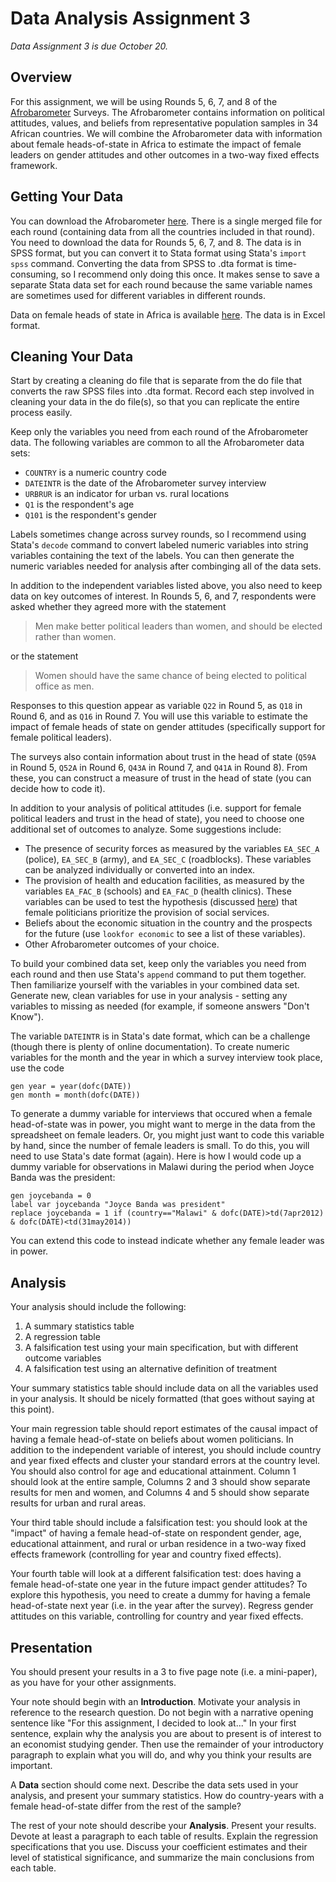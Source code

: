 # Data Analysis Assignment 3

_Data Assignment 3 is due October 20._

## Overview

For this assignment, we will be using Rounds 5, 6, 7, and 8 of the [Afrobarometer](https://www.afrobarometer.org/) Surveys.  The Afrobarometer 
contains information on political attitudes, values, and beliefs from representative population samples in 34 African countries.  We will 
combine the Afrobarometer data with information about female heads-of-state in Africa to estimate the impact of female leaders on gender 
attitudes and other outcomes in a two-way fixed effects framework.

## Getting Your Data

You can download the Afrobarometer [here](https://www.afrobarometer.org/data/merged-data/).  There is a single merged file 
for each round (containing data from all the countries included in that round).  You need to download the data for Rounds 5, 6, 
7, and 8.  The data is in SPSS format, but you can convert it to Stata format using Stata's `import spss` command.  Converting the data 
from SPSS to .dta format is time-consuming, so I recommend only doing this once.  It makes sense to save a separate Stata data set 
for each round because the same variable names are sometimes used for different variables in different rounds.  

Data on female heads of state in Africa is available [here](female-heads-of-state-africa-2024.xlsx).  The data is in Excel format.  

## Cleaning Your Data

Start by creating a cleaning do file that is separate from the do file that converts the raw SPSS files into .dta format. Record 
each step involved in cleaning your data in the do file(s), so that you can replicate the entire process easily.  

Keep only the variables you need from each round of the Afrobarometer data.  The following variables 
are common to all the Afrobarometer data sets:

- `COUNTRY` is a numeric country code 
- `DATEINTR` is the date of the Afrobarometer survey interview
- `URBRUR` is an indicator for urban vs. rural locations
- `Q1` is the respondent's age
- `Q101` is the respondent's gender

Labels sometimes change across survey rounds, so I recommend using Stata's `decode` command 
to convert labeled numeric variables into string variables containing the text of the labels. You can then 
generate the numeric variables needed for analysis after combinging all of the data sets.

In addition to the independent variables listed above, you also need to keep data on key outcomes of interest.  In Rounds 5, 6, and 7, respondents 
were asked whether they agreed more with the statement 

> Men make better political leaders than women, and should be elected rather than women.  

or the statement  

> Women should have the same chance of being elected to political office as men.  

Responses to this question appear as variable `Q22` in Round 5, as `Q18` in Round 6, 
and as `Q16` in Round 7.  You will use this variable to estimate the impact of female 
heads of state on gender attitudes (specifically support for female political leaders).  

The surveys also contain information about trust in the head of state (`Q59A` in Round 5, `Q52A` in Round 6, 
`Q43A` in Round 7, and `Q41A` in Round 8).  From these, you can construct a measure of trust in the 
head of state (you can decide how to code it).

In addition to your analysis of political attitudes (i.e. support for female political leaders and trust in 
the head of state), you need to choose one additional set of outcomes to analyze.  Some suggestions include:

- The presence of security forces as measured by the variables `EA_SEC_A` (police), `EA_SEC_B` (army), and `EA_SEC_C` (roadblocks).  These variables can be analyzed individually or converted into an index.
- The provision of health and education facilities, as measured by the variables `EA_FAC_B` (schools) and `EA_FAC_D` (health clinics).  These variables can be used to test the hypothesis (discussed [here](https://www.bbc.com/news/articles/ce3z263453lo)) that female politicians prioritize the provision of social services.
- Beliefs about the economic situation in the country and the prospects for the future (use `lookfor economic` to see a list of these variables).
- Other Afrobarometer outcomes of your choice.

To build your combined data set, keep only the variables you need from each round and then use Stata's `append` 
command to put them together.  Then familiarize yourself with the variables in your combined data set.  Generate 
new, clean variables for use in your analysis - setting any variables to missing as needed (for example, if someone 
answers "Don't Know").  

The variable `DATEINTR` is in Stata's date format, which can be a challenge (though there is plenty of online 
documentation).  To create numeric variables for the month and the year in which a survey interview took place, 
use the code
```
gen year = year(dofc(DATE))
gen month = month(dofc(DATE))
```

To generate a dummy variable for interviews that occured when a female head-of-state was in power, you might want 
to merge in the data from the spreadsheet on female leaders.  Or, you might just want to code this variable by 
hand, since the number of female leaders is small.  To do this, you will need to use Stata's date format 
(again).  Here is how I would code up a dummy variable for observations in Malawi during the period when 
Joyce Banda was the president:
```
gen joycebanda = 0
label var joycebanda "Joyce Banda was president"
replace joycebanda = 1 if (country=="Malawi" & dofc(DATE)>td(7apr2012) & dofc(DATE)<td(31may2014))
```
You can extend this code to instead indicate whether any female leader was in power.

## Analysis

Your analysis should include the following:

1. A summary statistics table
2. A regression table
3. A falsification test using your main specification, but with different outcome variables
4. A falsification test using an alternative definition of treatment

Your summary statistics table should include data on all the variables used in your analysis.  It 
should be nicely formatted (that goes without saying at this point).

Your main regression table should report estimates of the causal impact of having a female 
head-of-state on beliefs about women politicians.  In addition to the independent variable of 
interest, you should include country and year fixed effects and cluster your standard errors 
at the country level.  You should also control for age and educational attainment.  Column 1 
should look at the entire sample, Columns 2 and 3 should show separate results for men and women, 
and Columns 4 and 5 should show separate results for urban and rural areas.  

Your third table should include a falsification test:  you should look at the "impact" of 
having a female head-of-state on respondent gender, age, educational attainment, and 
rural or urban residence in a two-way fixed effects framework (controlling for year and 
country fixed  effects).

Your fourth table will look at a different falsification test:  does having a female head-of-state 
one year in the future impact gender attitudes?  To explore this hypothesis, you need to create a 
dummy for having a female head-of-state next year (i.e. in the year after the survey).  Regress 
gender attitudes on this variable, controlling for country and year fixed effects.

## Presentation

You should present your results in a 3 to five page note (i.e. a mini-paper), as you have for 
your other assignments.  

Your note should begin with an **Introduction**.  Motivate your analysis in reference to the research 
question.  Do not begin with a narrative opening sentence like "For this assignment, I decided 
to look at..."  In your first sentence, explain why the analysis you are about to present is of interest to an economist 
studying gender.  Then use the remainder of your introductory paragraph to explain what you will do, and 
why you think your results are important.

A **Data** section should come next.  Describe the data sets used in your analysis, and present your summary 
statistics.  How do country-years with a female head-of-state differ from the rest of the sample?

The rest of your note should describe your **Analysis**.  Present your results.  Devote at least a paragraph 
to each table of results.  Explain the regression specifications that you use.  Discuss your coefficient estimates 
and their level of statistical significance, and summarize the main conclusions from each table.


